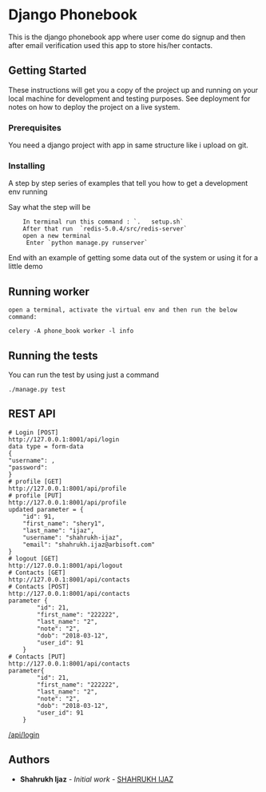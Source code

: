 # Django Phonebook

This is the django phonebook app where user come do signup and then after email verification used this app to store his/her contacts.

## Getting Started

These instructions will get you a copy of the project up and running on your local machine for development and testing purposes. See deployment for notes on how to deploy the project on a live system.

### Prerequisites

You need a django project with app in same structure like i upload on git.


### Installing

A step by step series of examples that tell you how to get a development env running

Say what the step will be

```
	In terminal run this command : `. 	setup.sh`
	After that run  `redis-5.0.4/src/redis-server`
	open a new terminal 
	 Enter `python manage.py runserver`
```
End with an example of getting some data out of the system or using it for a little demo

## Running worker

```
open a terminal, activate the virtual env and then run the below command:

celery -A phone_book worker -l info
```

## Running the tests

You can run the test by using just a command 

`./manage.py test`<br>


## REST API
```python\
# Login [POST]
http://127.0.0.1:8001/api/login
data type = form-data 
{
"username": , 
"password":
}
# profile [GET]
http://127.0.0.1:8001/api/profile
# profile [PUT]
http://127.0.0.1:8001/api/profile
updated parameter = {
    "id": 91,
    "first_name": "shery1",
    "last_name": "ijaz",
    "username": "shahrukh-ijaz",
    "email": "shahrukh.ijaz@arbisoft.com"
}
# logout [GET]
http://127.0.0.1:8001/api/logout
# Contacts [GET]
http://127.0.0.1:8001/api/contacts
# Contacts [POST]
http://127.0.0.1:8001/api/contacts
parameter {
        "id": 21,
        "first_name": "222222",
        "last_name": "2",
        "note": "2",
        "dob": "2018-03-12",
        "user_id": 91
    }
# Contacts [PUT]
http://127.0.0.1:8001/api/contacts
parameter{
        "id": 21,
        "first_name": "222222",
        "last_name": "2",
        "note": "2",
        "dob": "2018-03-12",
        "user_id": 91
    }

```
[/api/login](https://choosealicense.com/licenses/mit/) 


## Authors

* **Shahrukh Ijaz** - *Initial work* - [SHAHRUKH IJAZ](https://github.com/shahrukh-ijaz)





